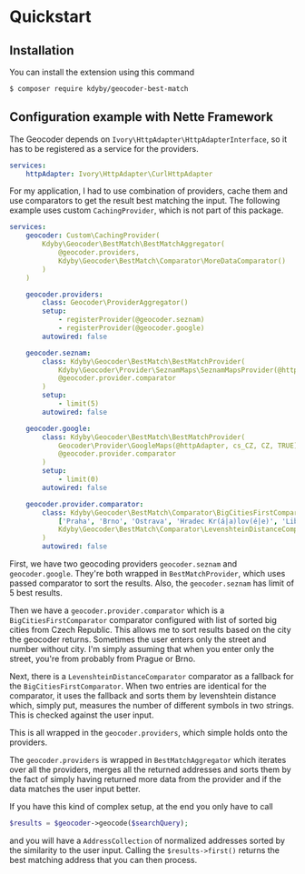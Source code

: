 # Quickstart

## Installation

You can install the extension using this command

```sh
$ composer require kdyby/geocoder-best-match
```

## Configuration example with Nette Framework

The Geocoder depends on `Ivory\HttpAdapter\HttpAdapterInterface`, so it has to be registered as a service for the providers.

```yml
services:
    httpAdapter: Ivory\HttpAdapter\CurlHttpAdapter
```

For my application, I had to use combination of providers, cache them and use comparators to get the result best matching the input.
The following example uses custom `CachingProvider`, which is not part of this package.

```yml
services:
    geocoder: Custom\CachingProvider(
        Kdyby\Geocoder\BestMatch\BestMatchAggregator(
            @geocoder.providers,
            Kdyby\Geocoder\BestMatch\Comparator\MoreDataComparator()
        )
    )

    geocoder.providers:
        class: Geocoder\ProviderAggregator()
        setup:
            - registerProvider(@geocoder.seznam)
            - registerProvider(@geocoder.google)
        autowired: false

    geocoder.seznam:
        class: Kdyby\Geocoder\BestMatch\BestMatchProvider(
            Kdyby\Geocoder\Provider\SeznamMaps\SeznamMapsProvider(@httpAdapter),
            @geocoder.provider.comparator
        )
        setup:
            - limit(5)
        autowired: false

    geocoder.google:
        class: Kdyby\Geocoder\BestMatch\BestMatchProvider(
            Geocoder\Provider\GoogleMaps(@httpAdapter, cs_CZ, CZ, TRUE),
            @geocoder.provider.comparator
        )
        setup:
            - limit(0)
        autowired: false

    geocoder.provider.comparator:
        class: Kdyby\Geocoder\BestMatch\Comparator\BigCitiesFirstComparator(
            ['Praha', 'Brno', 'Ostrava', 'Hradec Kr(á|a)lov(é|e)', 'Liberec', 'Plze(ň|n)', 'Olomouc'],
            Kdyby\Geocoder\BestMatch\Comparator\LevenshteinDistanceComparator()
        )
        autowired: false
```

First, we have two geocoding providers `geocoder.seznam` and `geocoder.google`. They're both wrapped in `BestMatchProvider`,
which uses passed comparator to sort the results. Also, the `geocoder.seznam` has limit of 5 best results.

Then we have a `geocoder.provider.comparator` which is a `BigCitiesFirstComparator` comparator configured with list of sorted big cities from Czech Republic.
This allows me to sort results based on the city the geocoder returns. Sometimes the user enters only the street and number without city.
I'm simply assuming that when you enter only the street, you're from probably from Prague or Brno.

Next, there is a `LevenshteinDistanceComparator` comparator as a fallback for the `BigCitiesFirstComparator`. When two entries are identical for the comparator,
it uses the fallback and sorts them by levenshtein distance which, simply put, measures the number of different symbols in two strings. This is checked against the user input.

This is all wrapped in the `geocoder.providers`, which simple holds onto the providers.

The `geocoder.providers` is wrapped in `BestMatchAggregator` which iterates over all the providers, merges all the returned addresses
and sorts them by the fact of simply having returned more data from the provider and if the data matches the user input better.

If you have this kind of complex setup, at the end you only have to call

```php
$results = $geocoder->geocode($searchQuery);
```

and you will have a `AddressCollection` of normalized addresses sorted by the similarity to the user input.
Calling the `$results->first()` returns the best matching address that you can then process.
